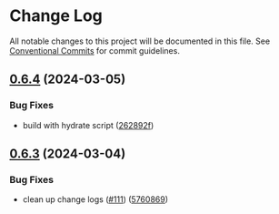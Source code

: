 # Change Log

All notable changes to this project will be documented in this file.
See [Conventional Commits](https://conventionalcommits.org) for commit guidelines.

## [0.6.4](https://github.com/Salable/salable-web-components-stenciljs/compare/v0.6.3...v0.6.4) (2024-03-05)


### Bug Fixes

* build with hydrate script ([262892f](https://github.com/Salable/salable-web-components-stenciljs/commit/262892f7fe4787e05fdec748071860238c46ed50))





## [0.6.3](https://github.com/Salable/Salable-Web-Components/compare/v0.6.2...v0.6.3) (2024-03-04)


### Bug Fixes

* clean up change logs ([#111](https://github.com/Salable/Salable-Web-Components/issues/111)) ([5760869](https://github.com/Salable/Salable-Web-Components/commit/5760869cb6d2e5879a3b346dd8e5b5329d797ff6))
